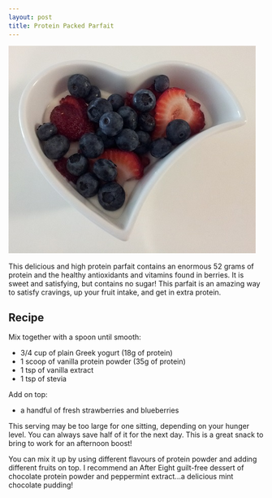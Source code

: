 ```yaml
---
layout: post
title: Protein Packed Parfait 
---
```


![Parfait](/images/parfait.jpg)

This delicious and high protein parfait contains an enormous 52 grams of protein and the healthy antioxidants and vitamins found in berries. It is sweet and satisfying, but contains no sugar! This parfait is an amazing way to satisfy cravings, up your fruit intake, and get in extra protein. 

## Recipe
Mix together with a spoon until smooth: 

- 3/4 cup of plain Greek yogurt (18g of protein)
- 1 scoop of vanilla protein powder (35g of protein)
- 1 tsp of vanilla extract
- 1 tsp of stevia 

Add on top:

- a handful of fresh strawberries and blueberries

This serving may be too large for one sitting, depending on your hunger level. You can always save half of it for the next day. This is a great snack to bring to work for an afternoon boost!

You can mix it up by using different flavours of protein powder and adding different fruits on top. I recommend an After Eight guilt-free dessert of chocolate protein powder and peppermint extract...a delicious mint chocolate pudding!


